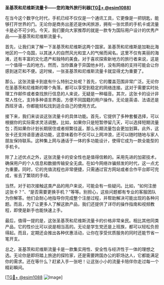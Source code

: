 **圣基茨和尼维斯流量卡——您的海外旅行利器[[TG💪+ @esim1088](https://t.me/s/esim1088)]**

在当今这个数字化时代，手机已经不仅仅是一个通讯工具，它更像是一把钥匙，能够打开世界的门。无论你是商务出差还是休闲旅游，拥有一张优质的手机卡或流量卡是必不可少的。今天，我们要向大家推荐的就是一款专为国际用户设计的优秀产品——圣基茨和尼维斯流量卡。

首先，让我们来了解一下圣基茨和尼维斯这两个国家。圣基茨和尼维斯是加勒比海地区的一个岛国，以其迷人的自然风光和宜人的气候而闻名。这里不仅有美丽的海滩，还有丰富的文化遗产和独特的美食。对于喜欢探索新地方的旅行者来说，这是一个值得一去的地方。然而，当你置身于异国他乡时，没有网络的支持可能会让你感到迷茫和不便。这时候，一张圣基茨和尼维斯流量卡就显得尤为重要了。

那么，这张流量卡到底有什么特别之处呢？首先，它的覆盖范围非常广泛。无论你在圣基茨和尼维斯的哪个角落，都可以享受到稳定的网络连接。这对于需要实时处理工作邮件或者查找旅行信息的人来说，无疑是一种福音。其次，这张卡的设计非常人性化，支持多种语言界面，方便不同国籍的用户操作。无论是英语、法语还是西班牙语，你都能轻松找到适合自己的使用方式。

接下来，我们来谈谈这张流量卡的具体功能。首先，它提供了多种套餐选择，可以根据你的实际需求灵活调整。比如，如果你只是短暂停留几天，可以选择短期流量包；而如果你计划长期居住或者频繁往返，那么长期流量包会更加划算。此外，这张卡还支持语音通话功能，这意味着你不仅可以上网冲浪，还可以随时随地与家人朋友保持联系。这种集上网与通话于一体的多功能设计，使得它成为一款全能型的手机卡。

除了上述优点之外，这张流量卡的安全性也是值得信赖的。采用先进的加密技术，确保用户的个人信息和数据传输安全无虞。在如今网络诈骗频发的时代，这一点尤为重要。同时，它的充值流程也非常便捷，只需通过官方网站或者合作平台即可完成，省去了繁琐的手续。

当然，对于初次接触这类产品的用户来说，可能会有一些疑问。比如，“如何注册这张卡？”、“是否需要更换手机？”等等。别担心，这些问题都有专业的客服团队为你解答。他们会耐心地指导你完成整个注册过程，并帮助解决可能出现的各种问题。而且，为了让更多人了解这款产品，我们还提供了详尽的操作指南和视频教程，即使是新手也能快速上手。

最后，值得一提的是，这张圣基茨和尼维斯流量卡的价格非常亲民。相比其他同类产品，它的性价比可以说是相当高的。无论是学生党还是上班族，都可以轻松负担得起。而且，定期还会推出各种优惠活动，让你在享受优质服务的同时还能节省一笔开支。

总之，圣基茨和尼维斯流量卡是一款集实用性、安全性与经济性于一体的理想之选。无论你是即将踏上旅途的探险家，还是需要跨国办公的职场达人，它都能满足你的需求。还在等什么？赶紧入手一张吧！让这张小小的流量卡陪伴你走过每一个精彩瞬间。

[[TG💪+ @esim1088](https://t.me/s/esim1088) ![Image](https://i.postimg.cc/4NQfJmqS/Snipaste-2025-05-13-00-14-12.png)]
